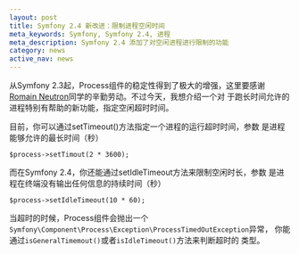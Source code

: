 ```yaml
---
layout: post
title: Symfony 2.4 新改进：限制进程空闲时间
meta_keywords: Symfony, Symfony 2.4, 进程
meta_description: Symfony 2.4 添加了对空闲进程进行限制的功能
category: news
active_nav: news
---
```


从Symfony 2.3起，Process组件的稳定性得到了极大的增强，这里要感谢
[Romain Neutron](https://connect.sensiolabs.com/api/alternates/b5f6c549-93c6-4118-a549-cf97f9effd54)同学的辛勤劳动。不过今天，我想介绍一个对
于跑长时间允许的进程特别有帮助的新功能，指定空闲超时时间。

目前，你可以通过setTimeout()方法指定一个进程的运行超时时间，参数
是进程能够允许的最长时间（秒）

    $process->setTimout(2 * 3600);

而在Symfony 2.4，你还能通过setIdleTimeout方法来限制空闲时长，参数
是进程在终端没有输出任何信息的持续时间（秒）

    $process->setIdleTimeout(10 * 60);

当超时的时候，Process组件会抛出一个
`Symfony\Component\Process\Exception\ProcessTimedOutException`异常，
你能通过`isGeneralTimemout()`或者`isIdleTimeout()`方法来判断超时的
类型。
